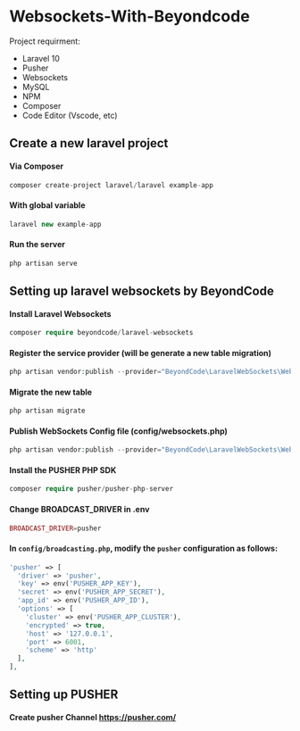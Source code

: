 # Websockets-With-Beyondcode
Project requirment:
- Laravel 10
- Pusher
- Websockets
- MySQL
- NPM
- Composer
- Code Editor (Vscode, etc)

## Create a new laravel project 
#### Via Composer
```php 
composer create-project laravel/laravel example-app
```

#### With global variable
```php
laravel new example-app
```

#### Run the server
```php
php artisan serve
```

## Setting up laravel websockets by BeyondCode
#### Install Laravel Websockets
```php
composer require beyondcode/laravel-websockets
```

#### Register the service provider (will be generate a new table migration)
```php
php artisan vendor:publish --provider="BeyondCode\LaravelWebSockets\WebSocketsServiceProvider" --tag="migrations"
```

#### Migrate the new table
```php
php artisan migrate
```

#### Publish WebSockets Config file (config/websockets.php)
```php
php artisan vendor:publish --provider="BeyondCode\LaravelWebSockets\WebSocketsServiceProvider" --tag="config"
```
#### Install the PUSHER PHP SDK
```php
composer require pusher/pusher-php-server
```

#### Change **BROADCAST_DRIVER** in **.env**
```php
BROADCAST_DRIVER=pusher
```


#### In `config/broadcasting.php`, modify the `pusher` configuration as follows:

```php
'pusher' => [
  'driver' => 'pusher',
  'key' => env('PUSHER_APP_KEY'),
  'secret' => env('PUSHER_APP_SECRET'),
  'app_id' => env('PUSHER_APP_ID'),
  'options' => [
    'cluster' => env('PUSHER_APP_CLUSTER'),
    'encrypted' => true,
    'host' => '127.0.0.1',
    'port' => 6001,
    'scheme' => 'http'
  ],
],
```

## Setting up PUSHER
#### Create pusher Channel https://pusher.com/

